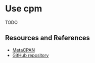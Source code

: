 # Use cpm

TODO

## Resources and References

- [MetaCPAN](https://metacpan.org/dist/App-cpm/view/script/cpm)
- [GitHub repository](https://github.com/skaji/cpm)
